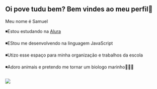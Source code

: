 ## Oi pove tudu bem? Bem vindes ao meu perfil🐶

Meu nome é Samuel 

◾Estou estudando na [Alura](https://www.alura.com.br)

◾EStou me desenvolvendo na linguagem JavaScript

◾Utizo esse espaço para minha organização e trabalhos da escola

◾Adoro animais e pretendo me tornar um biologo marinho🌊🦭🌊
###


![](https://media.tenor.com/cFHngFd4w4oAAAAi/zzz-sleeping.gif)
